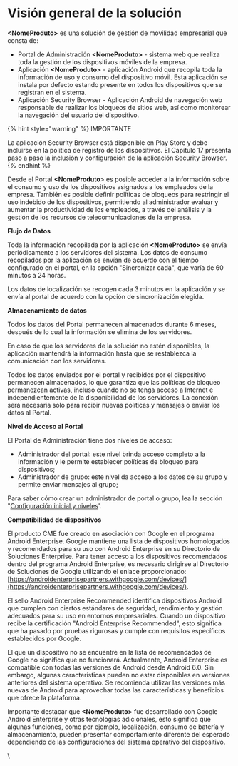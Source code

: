 # Visión general de la solución

**\<NomeProduto>** es una solución de gestión de movilidad empresarial que consta de:

* Portal de Administración **\<NomeProduto>** - sistema web que realiza toda la gestión de los dispositivos móviles de la empresa.
* Aplicación **\<NomeProduto>** - aplicación Android que recopila toda la información de uso y consumo del dispositivo móvil.  Esta aplicación se instala por defecto estando presente en todos los dispositivos que se registran en el sistema.
* Aplicación Security Browser - Aplicación Android de navegación web responsable de realizar los bloqueos de sitios web, así como monitorear la navegación del usuario del dispositivo.

{% hint style="warning" %}
IMPORTANTE

La aplicación Security Browser está disponible en Play Store y debe incluirse en la política de registro de los dispositivos. El Capítulo 17 presenta paso a paso la inclusión y configuración de la aplicación Security Browser.&#x20;
{% endhint %}

Desde el Portal **\<NomeProduto**> es posible acceder a la información sobre el consumo y uso de los dispositivos asignados a los empleados de la empresa. También es posible definir políticas de bloqueos para restringir el uso indebido de los dispositivos, permitiendo al administrador evaluar y aumentar la productividad de los empleados, a través del análisis y la gestión de los recursos de telecomunicaciones de la empresa.

**Flujo de Datos**&#x20;

Toda la información recopilada por la aplicación **\<NomeProduto>** se envía periódicamente a los servidores del sistema.  Los datos de consumo recopilados por la aplicación se envían de acuerdo con el tiempo configurado en el portal, en la opción "Sincronizar cada", que varía de 60 minutos a 24 horas.

Los datos de localización se recogen cada 3 minutos en la aplicación y se envía al portal de acuerdo con la opción de sincronización elegida.&#x20;

**Almacenamiento de datos**

Todos los datos del Portal permanecen almacenados durante 6 meses, después de lo cual la información se elimina de los servidores.

En caso de que los servidores de la solución no estén disponibles, la aplicación mantendrá la información hasta que se restablezca la comunicación con los servidores.

Todos los datos enviados por el portal y recibidos por el dispositivo permanecen almacenados, lo que garantiza que las políticas de bloqueo permanezcan activas, incluso cuando no se tenga acceso a Internet e independientemente de la disponibilidad de los servidores. La conexión será necesaria solo para recibir nuevas políticas y mensajes o enviar los datos al Portal.

**Nivel de Acceso al Portal**

El Portal de Administración tiene dos niveles de acceso:

* Administrador del portal: este nivel brinda acceso completo a la información y le permite establecer políticas de bloqueo para dispositivos;
* Administrador de grupo: este nivel da acceso a los datos de su grupo y permite enviar mensajes al grupo;

Para saber cómo crear un administrador de portal o grupo, lea la sección "[Configuración inicial y niveles](configuracion-inicial-y-niveles.md)'.

**Compatibilidad de dispositivos**

El producto CME fue creado en asociación con Google en el programa Android Enterprise. Google mantiene una lista de dispositivos homologados y recomendados para su uso con Android Enterprise en su Directorio de Soluciones Enterprise.  Para tener acceso a los dispositivos recomendados dentro del programa Android Enterprise, es necesario dirigirse al Directorio de Soluciones de Google utilizando el enlace proporcionado: [https://androidenterprisepartners.withgoogle.com/devices/](https://androidenterprisepartners.withgoogle.com/devices/).

El sello Android Enterprise Recommended identifica dispositivos Android que cumplen con ciertos estándares de seguridad, rendimiento y gestión adecuados para su uso en entornos empresariales. Cuando un dispositivo recibe la certificación "Android Enterprise Recommended", esto significa que ha pasado por pruebas rigurosas y cumple con requisitos específicos establecidos por Google.

El que un dispositivo no se encuentre en la lista de recomendados de Google no significa que no funcionará. Actualmente, Android Enterprise es compatible con todas las versiones de Android desde Android 6.0. Sin embargo, algunas características pueden no estar disponibles en versiones anteriores del sistema operativo. Se recomienda utilizar las versiones más nuevas de Android para aprovechar todas las características y beneficios que ofrece la plataforma.

Importante destacar que **\<NomeProduto>** fue desarrollado con  Google Android Enterprise y otras tecnologías adicionales, esto significa que algunas funciones, como por ejemplo, localización, consumo de batería y almacenamiento, pueden presentar comportamiento diferente del esperado dependiendo de las configuraciones del sistema operativo del dispositivo. &#x20;

\
